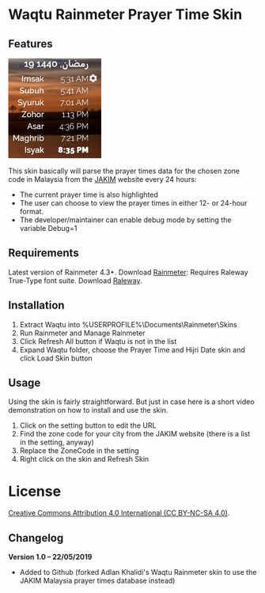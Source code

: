 ﻿Waqtu Rainmeter Prayer Time Skin
======================================

Features
--------

![](Config/Images/sample.png)

This skin basically will parse the prayer times data for the chosen zone code in Malaysia from the [JAKIM](https://www.e-solat.gov.my) website every 24 hours:
- The current prayer time is also highlighted
- The user can choose to view the prayer times in either 12- or 24-hour format.
- The developer/maintainer can enable debug mode by setting the variable Debug=1

Requirements
------------

Latest version of Rainmeter 4.3+. Download [Rainmeter](https://rainmeter.net):
Requires Raleway True-Type font suite. Download [Raleway](https://fonts.google.com/specimen/Raleway).

Installation
------------

1. Extract Waqtu into %USERPROFILE%\Documents\Rainmeter\Skins
2. Run Rainmeter and Manage Rainmeter
3. Click Refresh All button if Waqtu is not in the list
4. Expand Waqtu folder, choose the Prayer Time and Hijri Date skin and click Load Skin button

Usage
-----
Using the skin is fairly straightforward. But just in case here is a short video demonstration on how to install and use the skin.

1. Click on the setting button to edit the URL
2. Find the zone code for your city from the JAKIM website (there is a list in the setting, anyway)
3. Replace the ZoneCode in the setting
4. Right click on the skin and Refresh Skin

License
=======

[Creative Commons Attribution 4.0 International (CC BY-NC-SA 4.0)](https://creativecommons.org/licenses/by-nc-sa/4.0/).


Changelog
---------

**Version 1.0 – 22/05/2019**
- Added to Github (forked Adlan Khalidi's Waqtu Rainmeter skin to use the JAKIM Malaysia prayer times database instead)